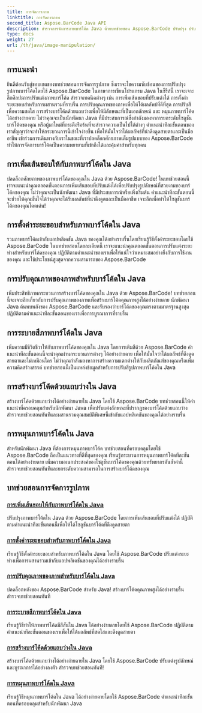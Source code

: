 ```yaml
---
title: การจัดการภาพ
linktitle: การจัดการภาพ
second_title: Aspose.BarCode Java API
description: สำรวจการจัดการภาพบาร์โค้ด Java ด้วยบทช่วยสอน Aspose.BarCode ปรับปรุง ปรับแต่ง และสร้างบาร์โค้ดที่ดึงดูดสายตาได้อย่างง่ายดาย
type: docs
weight: 27
url: /th/java/image-manipulation/
---
```

## การแนะนำ
ยินดีต้อนรับสู่ขอบเขตของบทช่วยสอนการจัดการรูปภาพ ซึ่งเราจะไขความซับซ้อนของการปรับปรุงรูปภาพบาร์โค้ดโดยใช้ Aspose.BarCode ในภาษาการเขียนโปรแกรม Java ในซีรีส์นี้ เราจะเจาะลึกศิลปะการปรับแต่งภาพบาร์โค้ด สำรวจเทคนิคต่างๆ เช่น การเพิ่มเส้นขอบที่ปรับแต่งได้ การตั้งค่าระยะขอบสำหรับการผสานรวมที่ราบรื่น การปรับคุณภาพของภาพเพื่อให้ได้ผลลัพธ์ที่ดีที่สุด การปรับสีเพื่อความสดใส การสร้างบาร์โค้ดด้วยแถบว่างเพื่อให้มีลักษณะที่เป็นเอกลักษณ์ และ หมุนภาพบาร์โค้ดได้อย่างง่ายดาย ไม่ว่าคุณจะเป็นนักพัฒนา Java ที่มีประสบการณ์ซึ่งกำลังมองหาการยกระดับโซลูชันบาร์โค้ดของคุณ หรือผู้มาใหม่ที่กระตือรือร้นที่จะสำรวจความเป็นไปได้ต่างๆ คำแนะนำทีละขั้นตอนของเราสัญญาว่าจะทำให้กระบวนการนี้เข้าใจง่ายขึ้น เพื่อให้มั่นใจว่าได้ผลลัพธ์ที่น่าดึงดูดสายตาและเป็นมืออาชีพ เข้าร่วมการเดินทางกับเราในขณะที่เราปลดล็อกศักยภาพเต็มรูปแบบของ Aspose.BarCode ทำให้การจัดการบาร์โค้ดเป็นความพยายามที่เข้าถึงได้และคุ้มค่าสำหรับทุกคน


## การเพิ่มเส้นขอบให้กับภาพบาร์โค้ดใน Java

ปลดล็อกศักยภาพของภาพบาร์โค้ดของคุณใน Java ด้วย Aspose.BarCode! ในบทช่วยสอนนี้ เราจะแนะนำคุณตลอดขั้นตอนการเพิ่มเส้นขอบที่ปรับแต่งได้เพื่อปรับปรุงรูปลักษณ์ที่สวยงามของบาร์โค้ดของคุณ ไม่ว่าคุณจะเป็นนักพัฒนา Java ที่มีประสบการณ์หรือเพิ่งเริ่มต้น คำแนะนำทีละขั้นตอนนี้จะช่วยให้คุณมั่นใจได้ว่าคุณจะได้รับผลลัพธ์ที่น่าดึงดูดและเป็นมืออาชีพ เจาะลึกเพื่อทำให้โซลูชันบาร์โค้ดของคุณโดดเด่น!

## การตั้งค่าระยะขอบสำหรับภาพบาร์โค้ดใน Java

รวมภาพบาร์โค้ดเข้ากับแอปพลิเคชัน Java ของคุณได้อย่างราบรื่นโดยเรียนรู้วิธีตั้งค่าระยะขอบโดยใช้ Aspose.BarCode ในบทช่วยสอนโดยละเอียดนี้ เราจะแนะนำคุณตลอดขั้นตอนการปรับแต่งระยะห่างสำหรับบาร์โค้ดของคุณ ปฏิบัติตามคำแนะนำของเราเพื่อให้แน่ใจว่าเหมาะสมอย่างยิ่งกับการใช้งานของคุณ และใช้ประโยชน์สูงสุดจากความสามารถของ Aspose.BarCode

## การปรับคุณภาพของภาพสำหรับบาร์โค้ดใน Java

เพิ่มประสิทธิภาพกระบวนการสร้างบาร์โค้ดของคุณใน Java ด้วย Aspose.BarCode! บทช่วยสอนนี้จะเจาะลึกเกี่ยวกับการปรับคุณภาพของภาพเพื่อสร้างบาร์โค้ดคุณภาพสูงได้อย่างง่ายดาย นักพัฒนา Java ค้นพบพลังของ Aspose.BarCode และรับรองว่าบาร์โค้ดของคุณตรงตามมาตรฐานสูงสุด ปฏิบัติตามคำแนะนำทีละขั้นตอนของเราเพื่อการบูรณาการที่ราบรื่น

## การระบายสีภาพบาร์โค้ดใน Java

เพิ่มความมีชีวิตชีวาให้กับภาพบาร์โค้ดของคุณใน Java โดยการเติมสีด้วย Aspose.BarCode คำแนะนำทีละขั้นตอนนี้จะนำคุณผ่านกระบวนการต่างๆ ได้อย่างง่ายดาย เพื่อให้มั่นใจว่าได้ผลลัพธ์ที่ดึงดูดสายตาและไม่เหมือนใคร ไม่ว่าคุณกำลังมองหาการสร้างความแตกต่างให้กับผลิตภัณฑ์ของคุณหรือเพิ่มความคิดสร้างสรรค์ บทช่วยสอนนี้เป็นแหล่งข้อมูลสำหรับการปรับสีรูปภาพบาร์โค้ดใน Java

## การสร้างบาร์โค้ดด้วยแถบว่างใน Java

สร้างบาร์โค้ดด้วยแถบว่างได้อย่างง่ายดายใน Java โดยใช้ Aspose.BarCode บทช่วยสอนนี้ให้คำแนะนำที่ครอบคลุมสำหรับนักพัฒนา Java เพื่อปรับแต่งลักษณะที่ปรากฏของบาร์โค้ดด้วยแถบว่าง สำรวจบทช่วยสอนทันทีและผสานรวมคุณสมบัติพิเศษนี้เข้ากับแอปพลิเคชันของคุณได้อย่างราบรื่น

## การหมุนภาพบาร์โค้ดใน Java

สำหรับนักพัฒนา Java ที่ต้องการหมุนภาพบาร์โค้ด บทช่วยสอนที่ครอบคลุมโดยใช้ Aspose.BarCode ถือเป็นแนวทางที่ดีที่สุดของคุณ เรียนรู้กระบวนการหมุนภาพบาร์โค้ดทีละขั้นตอนได้อย่างง่ายดาย เพิ่มความอเนกประสงค์ของโซลูชันบาร์โค้ดของคุณด้วยทรัพยากรอันล้ำค่านี้ สำรวจบทช่วยสอนทันทีและยกระดับความสามารถในการสร้างบาร์โค้ดของคุณ
## บทช่วยสอนการจัดการรูปภาพ
### [การเพิ่มเส้นขอบให้กับภาพบาร์โค้ดใน Java](./adding-borders-barcode-image/)
ปรับปรุงภาพบาร์โค้ดใน Java ด้วย Aspose.BarCode โดยการเพิ่มเส้นขอบที่ปรับแต่งได้ ปฏิบัติตามคำแนะนำทีละขั้นตอนนี้เพื่อให้ได้โซลูชันบาร์โค้ดที่ดึงดูดสายตา
### [การตั้งค่าระยะขอบสำหรับภาพบาร์โค้ดใน Java](./setting-margins-barcode-image/)
เรียนรู้วิธีตั้งค่าระยะขอบสำหรับภาพบาร์โค้ดใน Java โดยใช้ Aspose.BarCode ปรับแต่งระยะห่างเพื่อการผสานรวมเข้ากับแอปพลิเคชันของคุณได้อย่างราบรื่น
### [การปรับคุณภาพของภาพสำหรับบาร์โค้ดใน Java](./adjusting-image-quality-barcode/)
ปลดล็อกพลังของ Aspose.BarCode สำหรับ Java! สร้างบาร์โค้ดคุณภาพสูงได้อย่างราบรื่น สำรวจบทช่วยสอนทันที
### [การระบายสีภาพบาร์โค้ดใน Java](./colorizing-barcode-image/)
เรียนรู้วิธีทำให้ภาพบาร์โค้ดมีสีสันใน Java ได้อย่างง่ายดายโดยใช้ Aspose.BarCode ปฏิบัติตามคำแนะนำทีละขั้นตอนของเราเพื่อให้ได้ผลลัพธ์ที่สดใสและดึงดูดสายตา
### [การสร้างบาร์โค้ดด้วยแถบว่างใน Java](./generating-barcode-empty-bars/)
สร้างบาร์โค้ดด้วยแถบว่างได้อย่างง่ายดายใน Java โดยใช้ Aspose.BarCode ปรับแต่งรูปลักษณ์และบูรณาการได้อย่างลงตัว สำรวจบทช่วยสอนทันที!
### [การหมุนภาพบาร์โค้ดใน Java](./rotating-barcode-image/)
เรียนรู้วิธีหมุนภาพบาร์โค้ดใน Java ได้อย่างง่ายดายโดยใช้ Aspose.BarCode คำแนะนำทีละขั้นตอนที่ครอบคลุมสำหรับนักพัฒนา Java